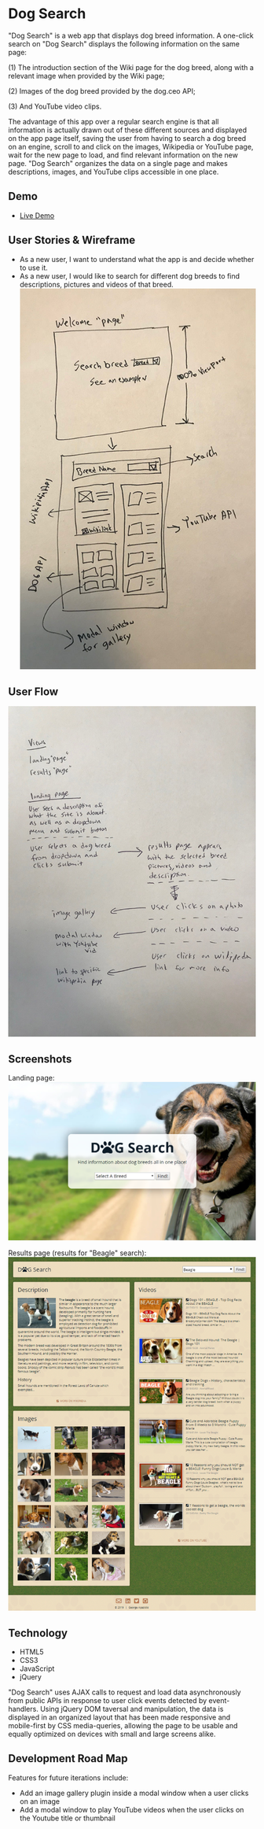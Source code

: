 # Dog Search #

"Dog Search" is a web app that displays dog breed information. A one-click search on "Dog Search" displays the following information on the same page:

(1) The introduction section of the Wiki page for the dog breed, along with a relevant image when provided by the Wiki page;

(2) Images of the dog breed provided by the dog.ceo API;

(3) And YouTube video clips.

The advantage of this app over a regular search engine is that all information is actually drawn out of these different sources and displayed on the app page itself, saving the user from having to search a dog breed on an engine, scroll to and click on the images, Wikipedia or YouTube page, wait for the new page to load, and find relevant information on the new page. "Dog Search" organizes the data on a single page and makes descriptions, images, and YouTube clips accessible in one place.

## Demo ##

* [Live Demo](https://george-apazidis.github.io/dog-search-api-capstone/)

## User Stories & Wireframe ##
* As a new user, I want to understand what the app is and decide whether to use it.
* As a new user, I would like to search for different dog breeds to find descriptions, pictures and videos of that breed.
![wireframe](https://github.com/george-apazidis/dog-search-api-capstone/blob/master/images/wireframe.jpg "wireframe")

## User Flow ##
![wireframe](https://github.com/george-apazidis/dog-search-api-capstone/blob/master/images/user-flow.jpg "wireframe")

## Screenshots ##
Landing page:
![landing page](https://github.com/george-apazidis/dog-search-api-capstone/blob/master/landing-page.png "landing page")

Results page (results for "Beagle" search):
![results page](https://github.com/george-apazidis/dog-search-api-capstone/blob/master/results-page.png "results page")


## Technology ##

* HTML5
* CSS3
* JavaScript
* jQuery

"Dog Search" uses AJAX calls to request and load data asynchronously from public APIs in response to user click events detected by event-handlers. Using jQuery DOM taversal and manipulation, the data is displayed in an organized layout that has been made responsive and mobile-first by CSS media-queries, allowing the page to be usable and equally optimized on devices with small and large screens alike.

## Development Road Map ##

Features for future iterations include:
* Add an image gallery plugin inside a modal window when a user clicks on an image
* Add a modal window to play YouTube videos when the user clicks on the Youtube title or thumbnail
